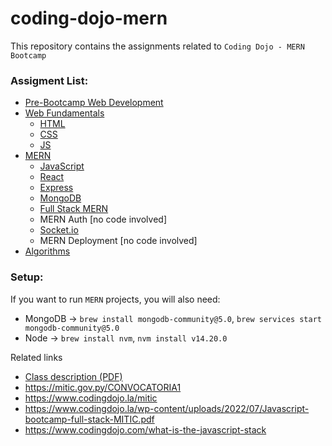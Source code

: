 # coding-dojo-mern
This repository contains the assignments related to `Coding Dojo - MERN Bootcamp`

### Assigment List:
- [Pre-Bootcamp Web Development](https://github.com/PanyPy/coding-dojo-mern/tree/main/01%20-%20Pre%20Bootcamp)
- [Web Fundamentals](https://github.com/PanyPy/coding-dojo-mern/tree/main/02%20-%20Web%20Fundamentals)
  - [HTML](https://github.com/PanyPy/coding-dojo-mern/tree/main/02%20-%20Web%20Fundamentals/01%20-%20HTML)
  - [CSS](https://github.com/PanyPy/coding-dojo-mern/tree/main/02%20-%20Web%20Fundamentals/02%20-%20CSS)
  - [JS](https://github.com/PanyPy/coding-dojo-mern/tree/main/02%20-%20Web%20Fundamentals/03%20-%20JS)
- [MERN](https://github.com/PanyPy/coding-dojo-mern/tree/main/03%20-%20MERN)
  - [JavaScript](https://github.com/PanyPy/coding-dojo-mern/tree/main/03%20-%20MERN/01%20-%20JavaScript)
  - [React](https://github.com/PanyPy/coding-dojo-mern/tree/main/03%20-%20MERN/02%20-%20React)
  - [Express](https://github.com/PanyPy/coding-dojo-mern/tree/main/03%20-%20MERN/03%20-%20express)
  - [MongoDB](https://github.com/PanyPy/coding-dojo-mern/tree/main/03%20-%20MERN/04%20-%20MongoDB)
  - [Full Stack MERN](https://github.com/PanyPy/coding-dojo-mern/tree/main/03%20-%20MERN/05%20-%20MERN)
  - MERN Auth [no code involved]
  - [Socket.io](https://github.com/PanyPy/coding-dojo-mern/tree/main/03%20-%20MERN/06%20-%20socket.io)
  - MERN Deployment [no code involved]
- [Algorithms](https://github.com/PanyPy/coding-dojo-mern/tree/main/05%20-%20Algorithms)
 
### Setup:
If you want to run `MERN` projects, you will also need:
- MongoDB -> `brew install mongodb-community@5.0`, `brew services start mongodb-community@5.0`
- Node -> `brew install nvm`, `nvm install v14.20.0`


 
Related links
- [Class description (PDF)](https://github.com/PanyPy/coding-dojo-mern/blob/main/Javascript-bootcamp-full-stack-MITIC.pdf)
- https://mitic.gov.py/CONVOCATORIA1
- https://www.codingdojo.la/mitic
- https://www.codingdojo.la/wp-content/uploads/2022/07/Javascript-bootcamp-full-stack-MITIC.pdf
- https://www.codingdojo.com/what-is-the-javascript-stack
